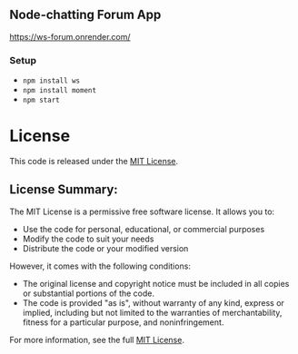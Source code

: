 ## Node-chatting Forum App
https://ws-forum.onrender.com/
### Setup
- `npm install ws`
- `npm install moment`
- `npm start`

# License

This code is released under the [MIT License](https://opensource.org/licenses/MIT).

## License Summary:

The MIT License is a permissive free software license. It allows you to:

- Use the code for personal, educational, or commercial purposes
- Modify the code to suit your needs
- Distribute the code or your modified version

However, it comes with the following conditions:

- The original license and copyright notice must be included in all copies or substantial portions of the code.
- The code is provided "as is", without warranty of any kind, express or implied, including but not limited to the warranties of merchantability, fitness for a particular purpose, and noninfringement.

For more information, see the full [MIT License](https://opensource.org/licenses/MIT).
